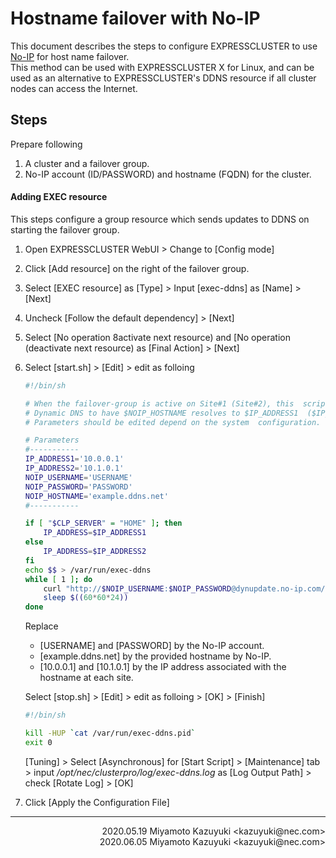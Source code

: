 # Hostname failover with No-IP

This document describes the steps to configure EXPRESSCLUSTER to use [No-IP](https://noip.com) for host name failover.  
This method can be used with EXPRESSCLUSTER X for Linux, and can be used as an alternative to EXPRESSCLUSTER's DDNS resource if all cluster nodes can access the Internet.

## Steps

Prepare following
1. A cluster and a failover group.
2. No-IP account (ID/PASSWORD) and hostname (FQDN) for the cluster.

#### Adding EXEC resource

This steps configure a group resource which sends updates to DDNS on starting the failover group.

1. Open EXPRESSCLUSTER WebUI > Change to [Config mode]
2. Click [Add resource] on the right of the failover group.
3. Select [EXEC resource] as [Type] > Input [exec-ddns] as [Name] > [Next]
4. Uncheck [Follow the default dependency] > [Next]
5. Select [No operation 8activate next resource) and [No operation (deactivate next resource) as [Final Action] > [Next]
6. Select [start.sh] > [Edit] > edit as folloing

    ```bash
    #!/bin/sh

    # When the failover-group is active on Site#1 (Site#2), this  script updates
    # Dynamic DNS to have $NOIP_HOSTNAME resolves to $IP_ADDRESS1  ($IP_ADDRESS2).
    # Parameters should be edited depend on the system  configuration.

    # Parameters
    #-----------
    IP_ADDRESS1='10.0.0.1'
    IP_ADDRESS2='10.1.0.1'
    NOIP_USERNAME='USERNAME'
    NOIP_PASSWORD='PASSWORD'
    NOIP_HOSTNAME='example.ddns.net'
    #-----------

    if [ "$CLP_SERVER" = "HOME" ]; then
        IP_ADDRESS=$IP_ADDRESS1
    else
        IP_ADDRESS=$IP_ADDRESS2
    fi
    echo $$ > /var/run/exec-ddns
    while [ 1 ]; do
    	curl "http://$NOIP_USERNAME:$NOIP_PASSWORD@dynupdate.no-ip.com/nic/update?hostname=$NOIP_HOSTNAME&myip=$IP_ADDR"
    	sleep $((60*60*24))
    done
    ```

   Replace
   - [USERNAME] and [PASSWORD] by the No-IP account.
   - [example.ddns.net] by the provided hostname by No-IP.
   - [10.0.0.1] and [10.1.0.1] by the IP address associated with the hostname at each site.

   Select [stop.sh] > [Edit] > edit as folloing > [OK] > [Finish]

    ```bash
    #!/bin/sh

    kill -HUP `cat /var/run/exec-ddns.pid`
    exit 0
    ```

   [Tuning] > Select [Asynchronous] for [Start Script] > [Maintenance] tab > input */opt/nec/clusterpro/log/exec-ddns.log* as [Log Output Path] > check [Rotate Log] > [OK]

7. Click [Apply the Configuration File]

----

<div align="right">2020.05.19 Miyamoto Kazuyuki &lt;kazuyuki@nec.com&gt;</div>
<div align="right">2020.06.05 Miyamoto Kazuyuki &lt;kazuyuki@nec.com&gt;</div>

